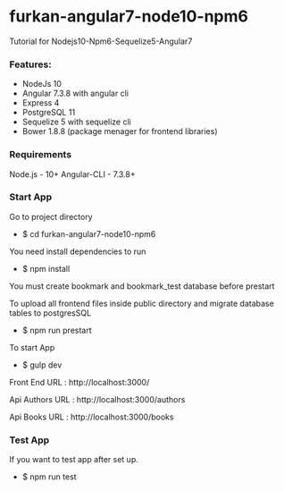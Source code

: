 # furkan-angular7-node10-npm6
Tutorial for Nodejs10-Npm6-Sequelize5-Angular7

### Features: ###
- NodeJs 10
- Angular 7.3.8 with angular cli
- Express 4
- PostgreSQL 11
- Sequelize 5 with sequelize cli
- Bower 1.8.8 (package menager for frontend libraries)

### Requirements ###

Node.js - 10+
Angular-CLI - 7.3.8+

### Start App ###

Go to project directory
* $ cd furkan-angular7-node10-npm6

You need install dependencies to run
* $ npm install

You must create bookmark and bookmark_test database before prestart

To upload all frontend files inside public directory and migrate database tables to postgresSQL
* $ npm run prestart 

To start App
* $ gulp dev 

Front End URL : http://localhost:3000/

Api Authors URL : http://localhost:3000/authors

Api Books URL : http://localhost:3000/books

### Test App ###

If you want to test app after set up.
* $ npm run test


